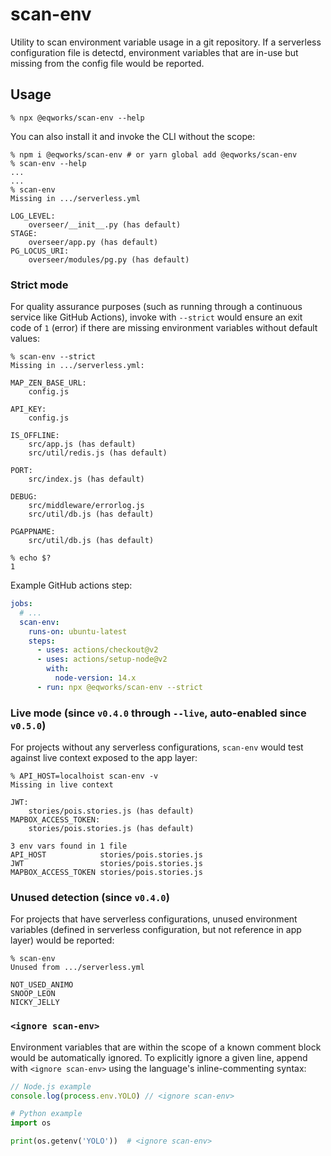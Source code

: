# scan-env

Utility to scan environment variable usage in a git repository. If a serverless configuration file is detectd, environment variables that are in-use but missing from the config file would be reported.

## Usage

```shell
% npx @eqworks/scan-env --help
```

You can also install it and invoke the CLI without the scope:

```shell
% npm i @eqworks/scan-env # or yarn global add @eqworks/scan-env
% scan-env --help
...
...
% scan-env
Missing in .../serverless.yml

LOG_LEVEL:
	overseer/__init__.py (has default)
STAGE:
	overseer/app.py (has default)
PG_LOCUS_URI:
	overseer/modules/pg.py (has default)
```

### Strict mode

For quality assurance purposes (such as running through a continuous service like GitHub Actions), invoke with `--strict` would ensure an exit code of `1` (error) if there are missing environment variables without default values:

```shell
% scan-env --strict
Missing in .../serverless.yml:

MAP_ZEN_BASE_URL:
	config.js

API_KEY:
	config.js

IS_OFFLINE:
	src/app.js (has default)
	src/util/redis.js (has default)

PORT:
	src/index.js (has default)

DEBUG:
	src/middleware/errorlog.js
	src/util/db.js (has default)

PGAPPNAME:
	src/util/db.js (has default)

% echo $?
1
```

Example GitHub actions step:

```yaml
jobs:
  # ...
  scan-env:
    runs-on: ubuntu-latest
    steps:
      - uses: actions/checkout@v2
      - uses: actions/setup-node@v2
        with:
          node-version: 14.x
      - run: npx @eqworks/scan-env --strict
```

### Live mode (since `v0.4.0` through `--live`, auto-enabled since `v0.5.0`)

For projects without any serverless configurations, `scan-env` would test against live context exposed to the app layer:

```shell
% API_HOST=localhoist scan-env -v
Missing in live context

JWT:
	stories/pois.stories.js (has default)
MAPBOX_ACCESS_TOKEN:
	stories/pois.stories.js (has default)

3 env vars found in 1 file
API_HOST            stories/pois.stories.js
JWT                 stories/pois.stories.js
MAPBOX_ACCESS_TOKEN stories/pois.stories.js
```

### Unused detection (since `v0.4.0`)

For projects that have serverless configurations, unused environment variables (defined in serverless configuration, but not reference in app layer) would be reported:

```shell
% scan-env
Unused from .../serverless.yml

NOT_USED_ANIMO
SNOOP_LEON
NICKY_JELLY
```

### `<ignore scan-env>`

Environment variables that are within the scope of a known comment block would be automatically ignored. To explicitly ignore a given line, append with `<ignore scan-env>` using the language's inline-commenting syntax:

```js
// Node.js example
console.log(process.env.YOLO) // <ignore scan-env>
```

```python
# Python example
import os

print(os.getenv('YOLO'))  # <ignore scan-env>
```
